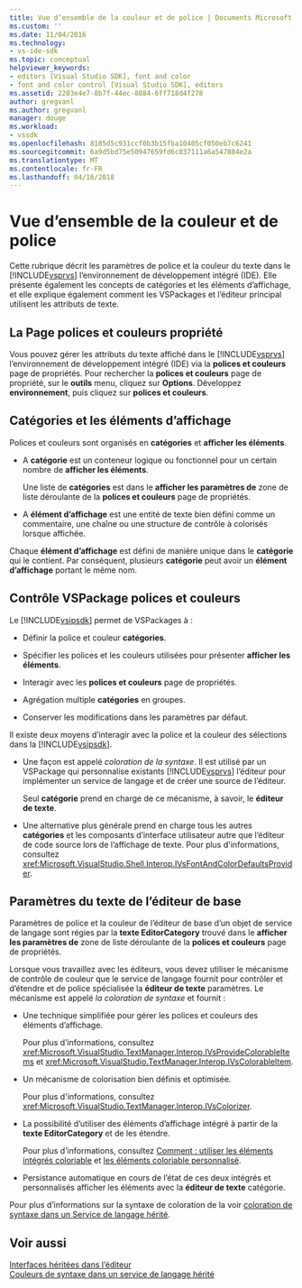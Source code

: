 ```yaml
---
title: Vue d’ensemble de la couleur et de police | Documents Microsoft
ms.custom: ''
ms.date: 11/04/2016
ms.technology:
- vs-ide-sdk
ms.topic: conceptual
helpviewer_keywords:
- editors [Visual Studio SDK], font and color
- font and color control [Visual Studio SDK], editors
ms.assetid: 2203e4e7-8b7f-44ec-8884-6ff718d4f278
author: gregvanl
ms.author: gregvanl
manager: douge
ms.workload:
- vssdk
ms.openlocfilehash: 8185d5c931ccf0b3b15fba10405cf050eb7c6241
ms.sourcegitcommit: 6a9d5bd75e50947659fd6c837111a6a547884e2a
ms.translationtype: MT
ms.contentlocale: fr-FR
ms.lasthandoff: 04/16/2018
---
```

# <a name="font-and-color-overview"></a>Vue d’ensemble de la couleur et de police
Cette rubrique décrit les paramètres de police et la couleur du texte dans le [!INCLUDE[vsprvs](../code-quality/includes/vsprvs_md.md)] l’environnement de développement intégré (IDE). Elle présente également les concepts de catégories et les éléments d’affichage, et elle explique également comment les VSPackages et l’éditeur principal utilisent les attributs de texte.  
  
## <a name="the-fonts-and-colors-property-page"></a>La Page polices et couleurs propriété  
 Vous pouvez gérer les attributs du texte affiché dans le [!INCLUDE[vsprvs](../code-quality/includes/vsprvs_md.md)] l’environnement de développement intégré (IDE) via la **polices et couleurs** page de propriétés. Pour rechercher la **polices et couleurs** page de propriété, sur le **outils** menu, cliquez sur **Options**. Développez **environnement**, puis cliquez sur **polices et couleurs**.  
  
## <a name="categories-and-display-items"></a>Catégories et les éléments d’affichage  
 Polices et couleurs sont organisés en **catégories** et **afficher les éléments**.  
  
-   A **catégorie** est un conteneur logique ou fonctionnel pour un certain nombre de **afficher les éléments**.  
  
     Une liste de **catégories** est dans le **afficher les paramètres de** zone de liste déroulante de la **polices et couleurs** page de propriétés.  
  
-   A **élément d’affichage** est une entité de texte bien défini comme un commentaire, une chaîne ou une structure de contrôle à colorisés lorsque affichée.  
  
 Chaque **élément d’affichage** est défini de manière unique dans le **catégorie** qui le contient. Par conséquent, plusieurs **catégorie** peut avoir un **élément d’affichage** portant le même nom.  
  
## <a name="vspackage-control-of-fonts-and-colors"></a>Contrôle VSPackage polices et couleurs  
 Le [!INCLUDE[vsipsdk](../extensibility/includes/vsipsdk_md.md)] permet de VSPackages à :  
  
-   Définir la police et couleur **catégories**.  
  
-   Spécifier les polices et les couleurs utilisées pour présenter **afficher les éléments**.  
  
-   Interagir avec les **polices et couleurs** page de propriétés.  
  
-   Agrégation multiple **catégories** en groupes.  
  
-   Conserver les modifications dans les paramètres par défaut.  
  
 Il existe deux moyens d’interagir avec la police et la couleur des sélections dans la [!INCLUDE[vsipsdk](../extensibility/includes/vsipsdk_md.md)].  
  
-   Une façon est appelé *coloration de la syntaxe*. Il est utilisé par un VSPackage qui personnalise existants [!INCLUDE[vsprvs](../code-quality/includes/vsprvs_md.md)] l’éditeur pour implémenter un service de langage et de créer une source de l’éditeur.  
  
     Seul **catégorie** prend en charge de ce mécanisme, à savoir, le **éditeur de texte**.  
  
-   Une alternative plus générale prend en charge tous les autres **catégories** et les composants d’interface utilisateur autre que l’éditeur de code source lors de l’affichage de texte. Pour plus d'informations, consultez <xref:Microsoft.VisualStudio.Shell.Interop.IVsFontAndColorDefaultsProvider>.  
  
## <a name="core-editor-text-settings"></a>Paramètres du texte de l’éditeur de base  
 Paramètres de police et la couleur de l’éditeur de base d’un objet de service de langage sont régies par la **texte EditorCategory** trouvé dans le **afficher les paramètres de** zone de liste déroulante de la **polices et couleurs** page de propriétés.  
  
 Lorsque vous travaillez avec les éditeurs, vous devez utiliser le mécanisme de contrôle de couleur que le service de langage fournit pour contrôler et d’étendre et de police spécialisée la **éditeur de texte** paramètres. Le mécanisme est appelé *la coloration de syntaxe* et fournit :  
  
-   Une technique simplifiée pour gérer les polices et couleurs des éléments d’affichage.  
  
     Pour plus d’informations, consultez <xref:Microsoft.VisualStudio.TextManager.Interop.IVsProvideColorableItems> et <xref:Microsoft.VisualStudio.TextManager.Interop.IVsColorableItem>.  
  
-   Un mécanisme de colorisation bien définis et optimisée.  
  
     Pour plus d'informations, consultez <xref:Microsoft.VisualStudio.TextManager.Interop.IVsColorizer>.  
  
-   La possibilité d’utiliser des éléments d’affichage intégré à partir de la **texte EditorCategory** et de les étendre.  
  
     Pour plus d’informations, consultez [Comment : utiliser les éléments intégrés coloriable](../extensibility/internals/how-to-use-built-in-colorable-items.md) et [les éléments coloriable personnalisé](../extensibility/internals/custom-colorable-items.md).  
  
-   Persistance automatique en cours de l’état de ces deux intégrés et personnalisés afficher les éléments avec la **éditeur de texte** catégorie.  
  
 Pour plus d’informations sur la syntaxe de coloration de la voir [coloration de syntaxe dans un Service de langage hérité](../extensibility/internals/syntax-coloring-in-a-legacy-language-service.md).  
  
## <a name="see-also"></a>Voir aussi  
 [Interfaces héritées dans l’éditeur](../extensibility/legacy-interfaces-in-the-editor.md)   
 [Couleurs de syntaxe dans un service de langage hérité](../extensibility/internals/syntax-coloring-in-a-legacy-language-service.md)